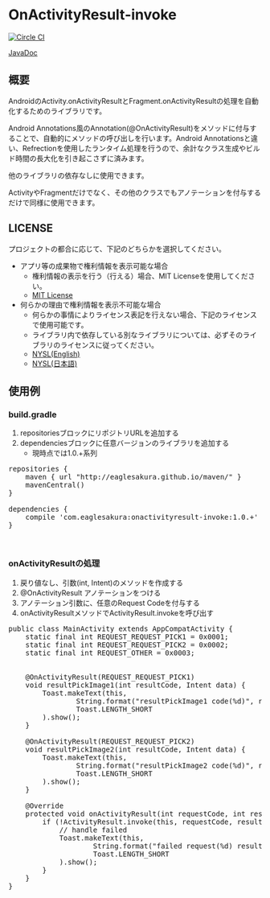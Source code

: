 # OnActivityResult-invoke

[![Circle CI](https://circleci.com/gh/eaglesakura/onactivityresult-invoke.png?style=badge)](https://circleci.com/gh/eaglesakura/onactivityresult-invoke)

[JavaDoc](http://eaglesakura.github.io/maven/doc/onactivityresult-invoke/javadoc/)

## 概要

AndroidのActivity.onActivityResultとFragment.onActivityResultの処理を自動化するためのライブラリです。

Android Annotations風のAnnotation(@OnActivityResult)をメソッドに付与することで、自動的にメソッドの呼び出しを行います。Android Annotationsと違い、Refrectionを使用したランタイム処理を行うので、余計なクラス生成やビルド時間の長大化を引き起こさずに済みます。

他のライブラリの依存なしに使用できます。

ActivityやFragmentだけでなく、その他のクラスでもアノテーションを付与するだけで同様に使用できます。

## LICENSE

プロジェクトの都合に応じて、下記のどちらかを選択してください。

* アプリ等の成果物で権利情報を表示可能な場合
	* 権利情報の表示を行う（行える）場合、MIT Licenseを使用してください。
	* [MIT License](LICENSE-MIT.txt)
* 何らかの理由で権利情報を表示不可能な場合
	* 何らかの事情によりライセンス表記を行えない場合、下記のライセンスで使用可能です。
	* ライブラリ内で依存している別なライブラリについては、必ずそのライブラリのライセンスに従ってください。
	* [NYSL(English)](LICENSE-NYSL-eng.txt)
	* [NYSL(日本語)](LICENSE-NYSL-jpn.txt)

## 使用例

### build.gradle

 1. repositoriesブロックにリポジトリURLを追加する
 1. dependenciesブロックに任意バージョンのライブラリを追加する
 	* 現時点では1.0.+系列

<pre>
repositories {
    maven { url "http://eaglesakura.github.io/maven/" }		// add maven repo
    mavenCentral()
}

dependencies {
    compile 'com.eaglesakura:onactivityresult-invoke:1.0.+'	// add library
}


</pre>

### onActivityResultの処理

 1. 戻り値なし、引数(int, Intent)のメソッドを作成する
 1. @OnActivityResult アノテーションをつける
 1. アノテーション引数に、任意のRequest Codeを付与する
 1. onActivityResultメソッドでActivityResult.invokeを呼び出す

<pre>
public class MainActivity extends AppCompatActivity {
    static final int REQUEST_REQUEST_PICK1 = 0x0001;
    static final int REQUEST_REQUEST_PICK2 = 0x0002;
    static final int REQUEST_OTHER = 0x0003;


    @OnActivityResult(REQUEST_REQUEST_PICK1)
    void resultPickImage1(int resultCode, Intent data) {
        Toast.makeText(this,
                String.format("resultPickImage1 code(%d)", resultCode),
                Toast.LENGTH_SHORT
        ).show();
    }

    @OnActivityResult(REQUEST_REQUEST_PICK2)
    void resultPickImage2(int resultCode, Intent data) {
        Toast.makeText(this,
                String.format("resultPickImage2 code(%d)", resultCode),
                Toast.LENGTH_SHORT
        ).show();
    }

    @Override
    protected void onActivityResult(int requestCode, int resultCode, Intent data) {
        if (!ActivityResult.invoke(this, requestCode, resultCode, data)) {
            // handle failed
            Toast.makeText(this,
                    String.format("failed request(%d) result(%d)", requestCode, resultCode),
                    Toast.LENGTH_SHORT
            ).show();
        }
    }
}

</pre>
